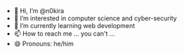 - 👋 Hi, I’m @n0kira
- 👀 I’m interested in computer science and cyber-security
- 🌱 I’m currently learning web development
- 📫 How to reach me ... you can't ...
- 😄 Pronouns: he/him
